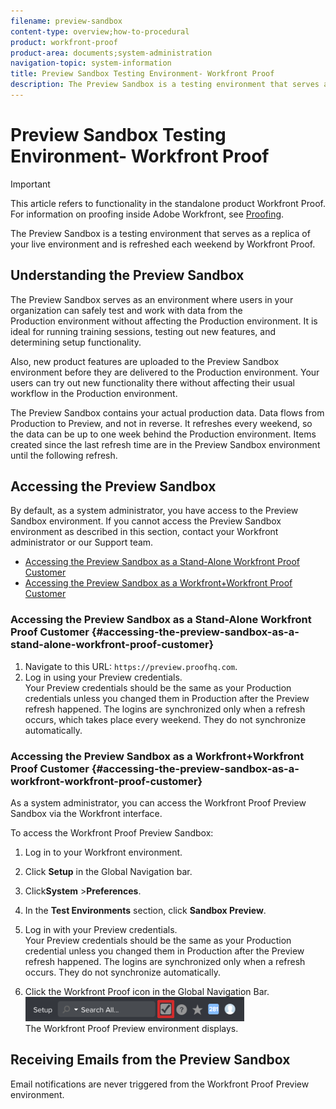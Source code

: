 ```yaml
---
filename: preview-sandbox
content-type: overview;how-to-procedural
product: workfront-proof
product-area: documents;system-administration
navigation-topic: system-information
title: Preview Sandbox Testing Environment- Workfront Proof
description: The Preview Sandbox is a testing environment that serves as a replica of your live environment and is refreshed each weekend by Workfront Proof.
---
```


# Preview Sandbox Testing Environment- Workfront Proof

>[!IMPORTANT]
>
>This article refers to functionality in the standalone product Workfront Proof. For information on proofing inside Adobe Workfront, see [Proofing](../../../review-and-approve-work/proofing/proofing.md).

The Preview Sandbox&nbsp;is a&nbsp;testing environment that serves as a replica of your live environment and is refreshed each weekend by Workfront Proof.&nbsp;

## Understanding&nbsp;the Preview Sandbox

The Preview Sandbox serves as an environment where users in your organization&nbsp;can safely test and work with&nbsp;data from the Production&nbsp;environment without affecting the Production environment. It&nbsp;is ideal for running training sessions, testing out new features, and determining setup functionality.&nbsp;

Also, new product features are uploaded to the Preview Sandbox environment before they are&nbsp;delivered to the Production environment. Your users can try out new functionality there without affecting their usual workflow in the Production environment.

The Preview Sandbox contains your actual production&nbsp;data. Data flows from Production to Preview, and not in reverse. It refreshes every weekend, so the data can be up to one week behind the Production environment. Items created since the last refresh time are in the Preview Sandbox environment until the following refresh.

## Accessing the Preview Sandbox

By default, as a system administrator, you have access to the Preview Sandbox environment. If you cannot access the Preview Sandbox environment as described in this section, contact your Workfront administrator or our Support&nbsp;team.

* [Accessing the Preview Sandbox as a Stand-Alone Workfront Proof Customer](#accessing-the-preview-sandbox-as-a-stand-alone-workfront-proof-customer) 
* [Accessing the Preview Sandbox as a Workfront+Workfront Proof Customer](#accessing-the-preview-sandbox-as-a-workfront-workfront-proof-customer)

### Accessing the Preview Sandbox as a Stand-Alone Workfront Proof&nbsp;Customer {#accessing-the-preview-sandbox-as-a-stand-alone-workfront-proof-customer}

1. Navigate to this URL:  ```https://preview.proofhq.com```.
1. Log in using your Preview credentials.  
   Your Preview credentials should be the same as your Production credentials unless you changed them in Production after the Preview refresh happened. The logins are synchronized only when a refresh occurs, which takes place every weekend. They do not synchronize automatically.

### Accessing the Preview Sandbox&nbsp;as a Workfront+Workfront Proof Customer {#accessing-the-preview-sandbox-as-a-workfront-workfront-proof-customer}

As a system administrator, you can access the Workfront Proof&nbsp;Preview Sandbox via the Workfront interface.&nbsp;

To access the Workfront Proof&nbsp;Preview Sandbox:

1. Log in to your Workfront environment. 
1. Click **Setup** in the Global Navigation bar. 
1. Click**System** >**Preferences**.  

1. In the **Test Environments** section, click **Sandbox Preview**.  

1. Log in with your Preview credentials.  
   Your Preview credentials should be the same as your Production credential unless you changed them in Production after the Preview refresh happened.&nbsp;The logins are synchronized only when a refresh occurs. They do not synchronize automatically. 
1. Click the Workfront Proof&nbsp;icon in the Global Navigation Bar.  
   ![proof_access_proofhq.png](assets/proof-access-proofhq-350x39.png)  
   The Workfront Proof&nbsp;Preview environment displays.

## Receiving Emails from the Preview Sandbox

Email notifications are never triggered from the Workfront Proof&nbsp;Preview environment.&nbsp;
